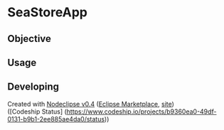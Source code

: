 # SeaStoreApp

## Objective



## Usage

## Developing


Created with [Nodeclipse v0.4](https://github.com/Nodeclipse/nodeclipse-1)
 ([Eclipse Marketplace](http://marketplace.eclipse.org/content/nodeclipse), [site](http://www.nodeclipse.org))   
([Codeship Status] (https://www.codeship.io/projects/b9360ea0-49df-0131-b9b1-2ee885ae4da0/status))

